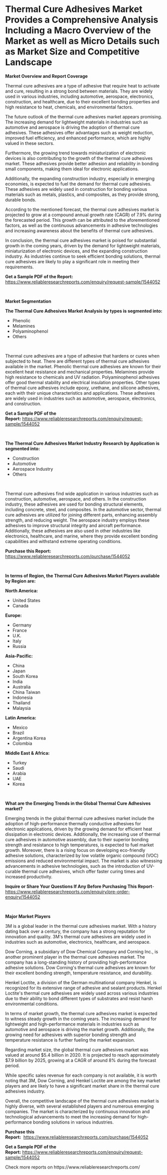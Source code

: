 <p><h1>Thermal Cure Adhesives Market Provides a Comprehensive Analysis Including a Macro Overview of the Market as well as Micro Details such as Market Size and Competitive Landscape</h1></p><p><strong>Market Overview and Report Coverage</strong></p>
<p><p>Thermal cure adhesives are a type of adhesive that require heat to activate and cure, resulting in a strong bond between materials. They are widely used in various industries, including automotive, aerospace, electronics, construction, and healthcare, due to their excellent bonding properties and high resistance to heat, chemicals, and environmental factors.</p><p>The future outlook of the thermal cure adhesives market appears promising. The increasing demand for lightweight materials in industries such as automotive and aerospace is driving the adoption of thermal cure adhesives. These adhesives offer advantages such as weight reduction, improved fuel efficiency, and enhanced performance, which are highly valued in these sectors.</p><p>Furthermore, the growing trend towards miniaturization of electronic devices is also contributing to the growth of the thermal cure adhesives market. These adhesives provide better adhesion and reliability in bonding small components, making them ideal for electronic applications.</p><p>Additionally, the expanding construction industry, especially in emerging economies, is expected to fuel the demand for thermal cure adhesives. These adhesives are widely used in construction for bonding various materials such as metals, plastics, and composites, as they provide strong, durable bonds.</p><p>According to the mentioned forecast, the thermal cure adhesives market is projected to grow at a compound annual growth rate (CAGR) of 7.9% during the forecasted period. This growth can be attributed to the aforementioned factors, as well as the continuous advancements in adhesive technologies and increasing awareness about the benefits of thermal cure adhesives.</p><p>In conclusion, the thermal cure adhesives market is poised for substantial growth in the coming years, driven by the demand for lightweight materials, miniaturization of electronic devices, and the expanding construction industry. As industries continue to seek efficient bonding solutions, thermal cure adhesives are likely to play a significant role in meeting their requirements.</p></p>
<p><strong>Get a Sample PDF of the Report:</strong> <a href="https://www.reliableresearchreports.com/enquiry/request-sample/1544052">https://www.reliableresearchreports.com/enquiry/request-sample/1544052</a></p>
<p>&nbsp;</p>
<p><strong>Market Segmentation</strong></p>
<p><strong>The Thermal Cure Adhesives Market Analysis by types is segmented into:</strong></p>
<p><ul><li>Phenolic</li><li>Melamines</li><li>Polyaminophenol</li><li>Others</li></ul></p>
<p>&nbsp;</p>
<p><p>Thermal cure adhesives are a type of adhesive that hardens or cures when subjected to heat. There are different types of thermal cure adhesives available in the market. Phenolic thermal cure adhesives are known for their excellent heat resistance and mechanical properties. Melamines provide high resistance to chemicals and UV radiation. Polyaminophenol adhesives offer good thermal stability and electrical insulation properties. Other types of thermal cure adhesives include epoxy, urethane, and silicone adhesives, each with their unique characteristics and applications. These adhesives are widely used in industries such as automotive, aerospace, electronics, and construction.</p></p>
<p><strong>Get a Sample PDF of the Report:</strong>&nbsp;<a href="https://www.reliableresearchreports.com/enquiry/request-sample/1544052">https://www.reliableresearchreports.com/enquiry/request-sample/1544052</a></p>
<p>&nbsp;</p>
<p><strong>The Thermal Cure Adhesives Market Industry Research by Application is segmented into:</strong></p>
<p><ul><li>Construction</li><li>Automotive</li><li>Aerospace Industry</li><li>Others</li></ul></p>
<p>&nbsp;</p>
<p><p>Thermal cure adhesives find wide application in various industries such as construction, automotive, aerospace, and others. In the construction industry, these adhesives are used for bonding structural elements, including concrete, steel, and composites. In the automotive sector, thermal cure adhesives are utilized for joining different parts, enhancing assembly strength, and reducing weight. The aerospace industry employs these adhesives to improve structural integrity and aircraft performance. Additionally, these adhesives are also used in other industries like electronics, healthcare, and marine, where they provide excellent bonding capabilities and withstand extreme operating conditions.</p></p>
<p><strong>Purchase this Report:</strong>&nbsp; <a href="https://www.reliableresearchreports.com/purchase/1544052">https://www.reliableresearchreports.com/purchase/1544052</a></p>
<p>&nbsp;</p>
<p><strong>In terms of Region, the Thermal Cure Adhesives Market Players available by Region are:</strong></p>
<p>
    <p> <strong> North America: </strong>
        <ul>
            <li>United States</li>
            <li>Canada</li>
        </ul>
        </p> 
    <p> <strong> Europe: </strong>
        <ul>
            <li>Germany</li>
            <li>France</li>
            <li>U.K.</li>
            <li>Italy</li>
            <li>Russia</li>
        </ul>
        </p> 
    <p> <strong> Asia-Pacific: </strong>
        <ul>
            <li>China</li>
            <li>Japan</li>
            <li>South Korea</li>
            <li>India</li>
            <li>Australia</li>
            <li>China Taiwan</li>
            <li>Indonesia</li>
            <li>Thailand</li>
            <li>Malaysia</li>
        </ul>
        </p> 
    <p> <strong> Latin America: </strong>
        <ul>
            <li>Mexico</li>
            <li>Brazil</li>
            <li>Argentina Korea</li>
            <li>Colombia</li>
        </ul>
        </p> 
    <p> <strong> Middle East & Africa: </strong>
        <ul>
            <li>Turkey</li>
            <li>Saudi</li>
            <li>Arabia</li>
            <li>UAE</li>
            <li>Korea</li>
        </ul>
    </p>
    </p>
<p>&nbsp;</p>
<p><strong>What are the Emerging Trends in the Global Thermal Cure Adhesives market?</strong></p>
<p><p>Emerging trends in the global thermal cure adhesives market include the adoption of high-performance thermally conductive adhesives for electronic applications, driven by the growing demand for efficient heat dissipation in electronic devices. Additionally, the increasing use of thermal cure adhesives in automotive assembly, due to their superior bonding strength and resistance to high temperatures, is expected to fuel market growth. Moreover, there is a rising focus on developing eco-friendly adhesive solutions, characterized by low volatile organic compound (VOC) emissions and reduced environmental impact. The market is also witnessing advancements in adhesive technologies, such as the introduction of UV-curable thermal cure adhesives, which offer faster curing times and increased productivity.</p></p>
<p><strong>Inquire or Share Your Questions If Any Before Purchasing This Report</strong>- <a href="https://www.reliableresearchreports.com/enquiry/pre-order-enquiry/1544052">https://www.reliableresearchreports.com/enquiry/pre-order-enquiry/1544052</a></p>
<p>&nbsp;</p>
<p><strong>Major Market Players</strong></p>
<p><p>3M is a global leader in the thermal cure adhesives market. With a history dating back over a century, the company has a strong reputation for innovation and quality. 3M's thermal cure adhesives are widely used in industries such as automotive, electronics, healthcare, and aerospace.</p><p>Dow Corning, a subsidiary of Dow Chemical Company and Corning Inc., is another prominent player in the thermal cure adhesives market. The company has a long-standing history of providing high-performance adhesive solutions. Dow Corning's thermal cure adhesives are known for their excellent bonding strength, temperature resistance, and durability.</p><p>Henkel Loctite, a division of the German multinational company Henkel, is recognized for its extensive range of adhesive and sealant products. Henkel Loctite's thermal cure adhesives are widely used across various industries due to their ability to bond different types of substrates and resist harsh environmental conditions.</p><p>In terms of market growth, the thermal cure adhesives market is expected to witness steady growth in the coming years. The increasing demand for lightweight and high-performance materials in industries such as automotive and aerospace is driving the market growth. Additionally, the growing need for adhesives with superior bonding strength and temperature resistance is further fueling the market expansion.</p><p>Regarding market size, the global thermal cure adhesives market was valued at around $5.4 billion in 2020. It is projected to reach approximately $7.9 billion by 2025, growing at a CAGR of around 8% during the forecast period.</p><p>While specific sales revenue for each company is not available, it is worth noting that 3M, Dow Corning, and Henkel Loctite are among the key market players and are likely to have a significant market share in the thermal cure adhesives industry.</p><p>Overall, the competitive landscape of the thermal cure adhesives market is highly diverse, with several established players and numerous emerging companies. The market is characterized by continuous innovation and technological advancements to meet the increasing demand for high-performance bonding solutions in various industries.</p></p>
<p><strong>Purchase this Report:</strong>&nbsp;&nbsp;<a href="https://www.reliableresearchreports.com/purchase/1544052">https://www.reliableresearchreports.com/purchase/1544052</a></p>
<p></p>
<p><strong>Get a Sample PDF of the Report:</strong>&nbsp;<a href="https://www.reliableresearchreports.com/enquiry/request-sample/1544052">https://www.reliableresearchreports.com/enquiry/request-sample/1544052</a></p>
<p>Check more reports on https://www.reliableresearchreports.com/</p>